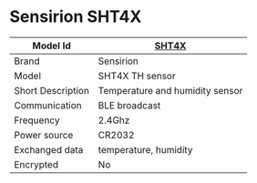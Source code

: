 # Sensirion SHT4X

|Model Id|[SHT4X](https://github.com/theengs/decoder/blob/development/src/devices/SHT4X_json.h)|
|-|-|
|Brand|Sensirion|
|Model|SHT4X TH sensor|
|Short Description|Temperature and humidity sensor|
|Communication|BLE broadcast|
|Frequency|2.4Ghz|
|Power source|CR2032|
|Exchanged data|temperature, humidity|
|Encrypted|No|
